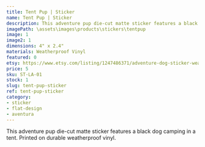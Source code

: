 ```yaml
---
title: Tent Pup | Sticker
name: Tent Pup | Sticker
description: This adventure pup die-cut matte sticker features a black dog camping in a tent. Printed on durable weatherproof vinyl.
imagePath: \assets\images\products\stickers\tentpup
image: 1
image2: 1
dimensions: 4" x 2.4"
materials: Weatherproof Vinyl
featured: 0
etsy: https://www.etsy.com/listing/1247486371/adventure-dog-sticker-weatherproof-vinyl
price: 5
sku: ST-LA-01
stock: 1
slug: tent-pup-sticker
ref: tent-pup-sticker
category:
- sticker
- flat-design
- aventura
---
```

This adventure pup die-cut matte sticker features a black dog camping in a tent. Printed on durable weatherproof vinyl.
